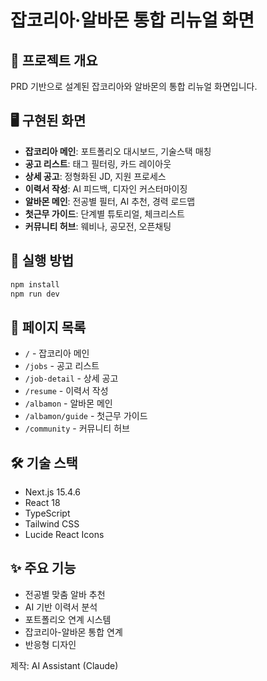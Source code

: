 # 잡코리아·알바몬 통합 리뉴얼 화면

## 🎯 프로젝트 개요
PRD 기반으로 설계된 잡코리아와 알바몬의 통합 리뉴얼 화면입니다.

## 🖥️ 구현된 화면
- **잡코리아 메인**: 포트폴리오 대시보드, 기술스택 매칭
- **공고 리스트**: 태그 필터링, 카드 레이아웃
- **상세 공고**: 정형화된 JD, 지원 프로세스
- **이력서 작성**: AI 피드백, 디자인 커스터마이징
- **알바몬 메인**: 전공별 필터, AI 추천, 경력 로드맵
- **첫근무 가이드**: 단계별 튜토리얼, 체크리스트
- **커뮤니티 허브**: 웨비나, 공모전, 오픈채팅

## 🚀 실행 방법
```bash
npm install
npm run dev
```

## 📱 페이지 목록
- `/` - 잡코리아 메인
- `/jobs` - 공고 리스트
- `/job-detail` - 상세 공고
- `/resume` - 이력서 작성
- `/albamon` - 알바몬 메인
- `/albamon/guide` - 첫근무 가이드
- `/community` - 커뮤니티 허브

## 🛠️ 기술 스택
- Next.js 15.4.6
- React 18
- TypeScript
- Tailwind CSS
- Lucide React Icons

## ✨ 주요 기능
- 전공별 맞춤 알바 추천
- AI 기반 이력서 분석
- 포트폴리오 연계 시스템
- 잡코리아-알바몬 통합 연계
- 반응형 디자인

제작: AI Assistant (Claude)
